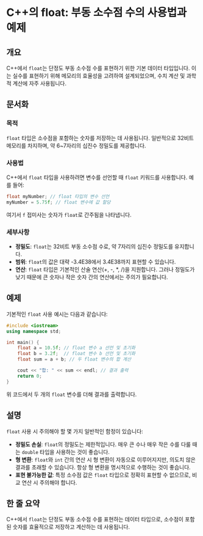 <!--
Meta Description: # C++의 float: 부동 소수점 수의 사용법과 예제 ## 개요 C++에서 `float`는 단정도 부동 소수점 수를 표현하기 위한 기본 데이터 타입입니다. 이는 실수를 표현하기 위해 메모리의 효율성을 고려하여 설계되었으며, 수치 계산 및 과학적 계산에 자주 사용됩니...
Meta Keywords: float, 소수점, 사용됩니다, 있습니다, 단정도
-->

# C++의 float: 부동 소수점 수의 사용법과 예제

## 개요
C++에서 `float`는 단정도 부동 소수점 수를 표현하기 위한 기본 데이터 타입입니다. 이는 실수를 표현하기 위해 메모리의 효율성을 고려하여 설계되었으며, 수치 계산 및 과학적 계산에 자주 사용됩니다.

## 문서화
### 목적
`float` 타입은 소수점을 포함하는 숫자를 저장하는 데 사용됩니다. 일반적으로 32비트 메모리를 차지하며, 약 6~7자리의 십진수 정밀도를 제공합니다.

### 사용법
C++에서 `float` 타입을 사용하려면 변수를 선언할 때 `float` 키워드를 사용합니다. 예를 들어:

```cpp
float myNumber; // float 타입의 변수 선언
myNumber = 5.75f; // float 변수에 값 할당
```

여기서 `f` 접미사는 숫자가 `float`로 간주됨을 나타냅니다. 

### 세부사항
- **정밀도**: `float`는 32비트 부동 소수점 수로, 약 7자리의 십진수 정밀도를 유지합니다.
- **범위**: `float`의 값은 대략 -3.4E38에서 3.4E38까지 표현할 수 있습니다.
- **연산**: `float` 타입은 기본적인 산술 연산(+, -, *, /)을 지원합니다. 그러나 정밀도가 낮기 때문에 큰 숫자나 작은 숫자 간의 연산에서는 주의가 필요합니다.

## 예제
기본적인 `float` 사용 예시는 다음과 같습니다:

```cpp
#include <iostream>
using namespace std;

int main() {
    float a = 10.5f; // float 변수 a 선언 및 초기화
    float b = 3.2f;  // float 변수 b 선언 및 초기화
    float sum = a + b; // 두 float 변수의 합 계산

    cout << "합: " << sum << endl; // 결과 출력
    return 0;
}
```

위 코드에서 두 개의 `float` 변수를 더해 결과를 출력합니다.

## 설명
`float` 사용 시 주의해야 할 몇 가지 일반적인 함정이 있습니다:

- **정밀도 손실**: `float`의 정밀도는 제한적입니다. 매우 큰 수나 매우 작은 수를 다룰 때는 `double` 타입을 사용하는 것이 좋습니다.
- **형 변환**: `float`와 `int` 간의 연산 시 형 변환이 자동으로 이루어지지만, 의도치 않은 결과를 초래할 수 있습니다. 항상 형 변환을 명시적으로 수행하는 것이 좋습니다.
- **표현 불가능한 값**: 특정 소수점 값은 `float` 타입으로 정확히 표현할 수 없으므로, 비교 연산 시 주의해야 합니다. 

## 한 줄 요약
C++에서 `float`는 단정도 부동 소수점 수를 표현하는 데이터 타입으로, 소수점이 포함된 숫자를 효율적으로 저장하고 계산하는 데 사용됩니다.